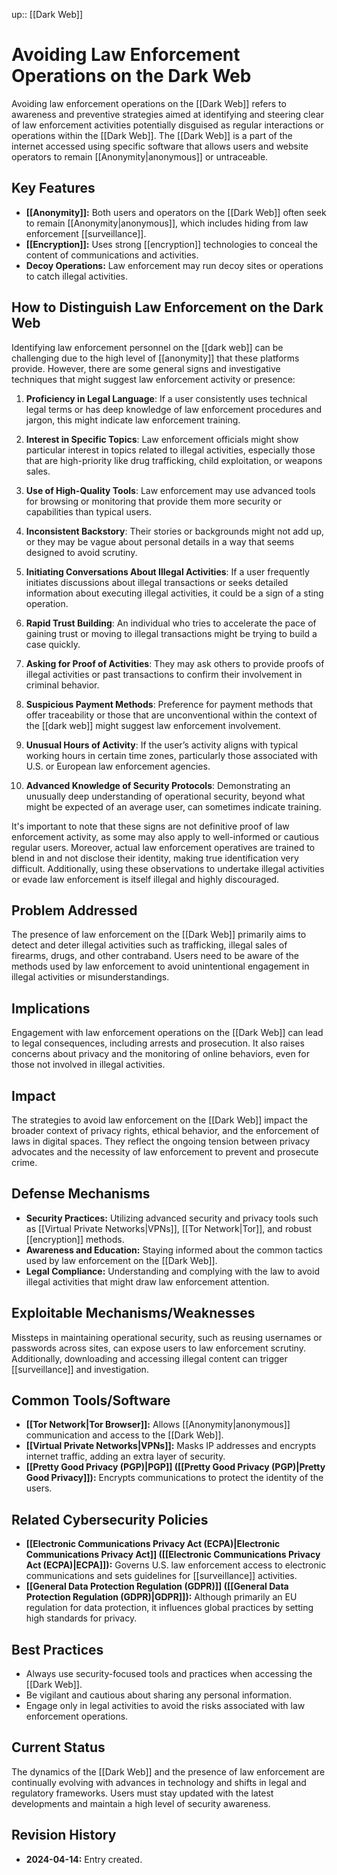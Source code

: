 up:: [[Dark Web]]
# Avoiding Law Enforcement Operations on the Dark Web

Avoiding law enforcement operations on the [[Dark Web]] refers to awareness and preventive strategies aimed at identifying and steering clear of law enforcement activities potentially disguised as regular interactions or operations within the [[Dark Web]]. The [[Dark Web]] is a part of the internet accessed using specific software that allows users and website operators to remain [[Anonymity|anonymous]] or untraceable.

## Key Features

- **[[Anonymity]]:** Both users and operators on the [[Dark Web]] often seek to remain [[Anonymity|anonymous]], which includes hiding from law enforcement [[surveillance]].
- **[[Encryption]]:** Uses strong [[encryption]] technologies to conceal the content of communications and activities.
- **Decoy Operations:** Law enforcement may run decoy sites or operations to catch illegal activities.

## How to Distinguish Law Enforcement on the Dark Web

Identifying law enforcement personnel on the [[dark web]] can be challenging due to the high level of [[anonymity]] that these platforms provide. However, there are some general signs and investigative techniques that might suggest law enforcement activity or presence:

1. **Proficiency in Legal Language**: If a user consistently uses technical legal terms or has deep knowledge of law enforcement procedures and jargon, this might indicate law enforcement training.
    
2. **Interest in Specific Topics**: Law enforcement officials might show particular interest in topics related to illegal activities, especially those that are high-priority like drug trafficking, child exploitation, or weapons sales.
    
3. **Use of High-Quality Tools**: Law enforcement may use advanced tools for browsing or monitoring that provide them more security or capabilities than typical users.
    
4. **Inconsistent Backstory**: Their stories or backgrounds might not add up, or they may be vague about personal details in a way that seems designed to avoid scrutiny.
    
5. **Initiating Conversations About Illegal Activities**: If a user frequently initiates discussions about illegal transactions or seeks detailed information about executing illegal activities, it could be a sign of a sting operation.
    
6. **Rapid Trust Building**: An individual who tries to accelerate the pace of gaining trust or moving to illegal transactions might be trying to build a case quickly.
    
7. **Asking for Proof of Activities**: They may ask others to provide proofs of illegal activities or past transactions to confirm their involvement in criminal behavior.
    
8. **Suspicious Payment Methods**: Preference for payment methods that offer traceability or those that are unconventional within the context of the [[dark web]] might suggest law enforcement involvement.
    
9. **Unusual Hours of Activity**: If the user’s activity aligns with typical working hours in certain time zones, particularly those associated with U.S. or European law enforcement agencies.
    
10. **Advanced Knowledge of Security Protocols**: Demonstrating an unusually deep understanding of operational security, beyond what might be expected of an average user, can sometimes indicate training.
    

It's important to note that these signs are not definitive proof of law enforcement activity, as some may also apply to well-informed or cautious regular users. Moreover, actual law enforcement operatives are trained to blend in and not disclose their identity, making true identification very difficult. Additionally, using these observations to undertake illegal activities or evade law enforcement is itself illegal and highly discouraged.

## Problem Addressed

The presence of law enforcement on the [[Dark Web]] primarily aims to detect and deter illegal activities such as trafficking, illegal sales of firearms, drugs, and other contraband. Users need to be aware of the methods used by law enforcement to avoid unintentional engagement in illegal activities or misunderstandings.

## Implications

Engagement with law enforcement operations on the [[Dark Web]] can lead to legal consequences, including arrests and prosecution. It also raises concerns about privacy and the monitoring of online behaviors, even for those not involved in illegal activities.

## Impact

The strategies to avoid law enforcement on the [[Dark Web]] impact the broader context of privacy rights, ethical behavior, and the enforcement of laws in digital spaces. They reflect the ongoing tension between privacy advocates and the necessity of law enforcement to prevent and prosecute crime.

## Defense Mechanisms

- **Security Practices:** Utilizing advanced security and privacy tools such as [[Virtual Private Networks|VPNs]], [[Tor Network|Tor]], and robust [[encryption]] methods.
- **Awareness and Education:** Staying informed about the common tactics used by law enforcement on the [[Dark Web]].
- **Legal Compliance:** Understanding and complying with the law to avoid illegal activities that might draw law enforcement attention.

## Exploitable Mechanisms/Weaknesses

Missteps in maintaining operational security, such as reusing usernames or passwords across sites, can expose users to law enforcement scrutiny. Additionally, downloading and accessing illegal content can trigger [[surveillance]] and investigation.

## Common Tools/Software

- **[[Tor Network|Tor Browser]]:** Allows [[Anonymity|anonymous]] communication and access to the [[Dark Web]].
- **[[Virtual Private Networks|VPNs]]:** Masks IP addresses and encrypts internet traffic, adding an extra layer of security.
- **[[Pretty Good Privacy (PGP)|PGP]] ([[Pretty Good Privacy (PGP)|Pretty Good Privacy]]):** Encrypts communications to protect the identity of the users.

## Related Cybersecurity Policies

- **[[Electronic Communications Privacy Act (ECPA)|Electronic Communications Privacy Act]] ([[Electronic Communications Privacy Act (ECPA)|ECPA]]):** Governs U.S. law enforcement access to electronic communications and sets guidelines for [[surveillance]] activities.
- **[[General Data Protection Regulation (GDPR)]] ([[General Data Protection Regulation (GDPR)|GDPR]]):** Although primarily an EU regulation for data protection, it influences global practices by setting high standards for privacy.

## Best Practices

- Always use security-focused tools and practices when accessing the [[Dark Web]].
- Be vigilant and cautious about sharing any personal information.
- Engage only in legal activities to avoid the risks associated with law enforcement operations.

## Current Status

The dynamics of the [[Dark Web]] and the presence of law enforcement are continually evolving with advances in technology and shifts in legal and regulatory frameworks. Users must stay updated with the latest developments and maintain a high level of security awareness.

## Revision History

- **2024-04-14:** Entry created.